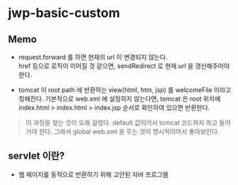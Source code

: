 # jwp-basic-custom

## Memo
 - request.forward 를 하면 현재의 url 이 변경되지 않는다.  
 href 등으로 로직이 이어질 것 같으면, sendRedirect 로 현재 url 을 갱신해주어야 한다.  
 
 
 - tomcat 이 root path 에 반환하는 view(html, htm, jsp) 를 welcomeFile 이라고 칭해진다. 
 기본적으로 web.xml 에 설정하지 않는다면, tomcat 은 root 위치에 index.html > index.html > index.jsp
 순서로 확인하여 있으면 반환한다.
 > 이 과정을 찾는 것이 오래 걸렸다. default 값이어서 tomcat 코드까지 파고 들어가야 한다. 그래서 global web.xml 을 두는 것이 명시적이어서 좋아보인다. 

## servlet 이란?
 - 웹 페이지를 동적으로 반환하기 위해 고안된 자바 프로그램  